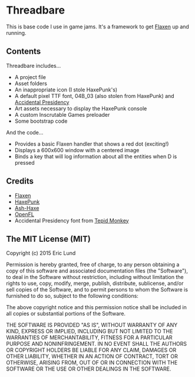 # Threadbare

This is base code I use in game jams. It's a framework to get [Flaxen](https://github.com/Scriptorum/Flaxen) up and running.

## Contents
Threadbare includes...
* A project file
* Asset folders
* An inappropriate icon (I stole HaxePunk's)
* A default pixel TTF font, 04B_03 (also stolen from HaxePunk) and [Accidental Presidency](http://www.tepidmonkey.net)
* Art assets necessary to display the HaxePunk console
* A custom Inscrutable Games preloader
* Some bootstrap code

And the code...
* Provides a basic Flaxen handler that shows a red dot (exciting!)
* Displays a 600x600 window with a centered image
* Binds a key that will log information about all the entities when D is pressed

## Credits
* [Flaxen](https://github.com/Scriptorum/Flaxen)
* [HaxePunk](https://github.com/HaxePunk/HaxePunk)
* [Ash-Haxe](https://github.com/nadako/Ash-HaXe)
* [OpenFL](http://www.openfl.org/)
* Accidental Presidency font from [Tepid Monkey](http://www.tepidmonkey.net)

## The MIT License (MIT)

Copyright (c) 2015 Eric Lund

Permission is hereby granted, free of charge, to any person obtaining a copy
of this software and associated documentation files (the "Software"), to deal
in the Software without restriction, including without limitation the rights
to use, copy, modify, merge, publish, distribute, sublicense, and/or sell
copies of the Software, and to permit persons to whom the Software is
furnished to do so, subject to the following conditions:

The above copyright notice and this permission notice shall be included in all
copies or substantial portions of the Software.

THE SOFTWARE IS PROVIDED "AS IS", WITHOUT WARRANTY OF ANY KIND, EXPRESS OR
IMPLIED, INCLUDING BUT NOT LIMITED TO THE WARRANTIES OF MERCHANTABILITY,
FITNESS FOR A PARTICULAR PURPOSE AND NONINFRINGEMENT. IN NO EVENT SHALL THE
AUTHORS OR COPYRIGHT HOLDERS BE LIABLE FOR ANY CLAIM, DAMAGES OR OTHER
LIABILITY, WHETHER IN AN ACTION OF CONTRACT, TORT OR OTHERWISE, ARISING FROM,
OUT OF OR IN CONNECTION WITH THE SOFTWARE OR THE USE OR OTHER DEALINGS IN THE
SOFTWARE.
